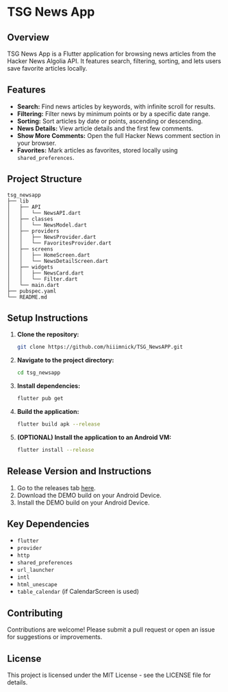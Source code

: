 # TSG News App

## Overview
TSG News App is a Flutter application for browsing news articles from the Hacker News Algolia API. It features search, filtering, sorting, and lets users save favorite articles locally.

## Features
- **Search:** Find news articles by keywords, with infinite scroll for results.
- **Filtering:** Filter news by minimum points or by a specific date range.
- **Sorting:** Sort articles by date or points, ascending or descending.
- **News Details:** View article details and the first few comments.
- **Show More Comments:** Open the full Hacker News comment section in your browser.
- **Favorites:** Mark articles as favorites, stored locally using `shared_preferences`.

## Project Structure
```
tsg_newsapp
├── lib
│   ├── API
│   │   └── NewsAPI.dart
│   ├── classes
│   │   └── NewsModel.dart
│   ├── providers
│   │   ├── NewsProvider.dart
│   │   └── FavoritesProvider.dart
│   ├── screens
│   │   ├── HomeScreen.dart
│   │   └── NewsDetailScreen.dart
│   ├── widgets
│   │   ├── NewsCard.dart
│   │   └── Filter.dart
│   └── main.dart
├── pubspec.yaml
└── README.md
```

## Setup Instructions
1. **Clone the repository:**
    ```bash
    git clone https://github.com/hiiimnick/TSG_NewsAPP.git
    ```
2. **Navigate to the project directory:**
    ```bash
    cd tsg_newsapp
    ```
3. **Install dependencies:**
    ```bash
    flutter pub get
    ```
4. **Build the application:**
    ```bash
    flutter build apk --release
    ```
5. **(OPTIONAL) Install the application to an Android VM:**
   ```bash
   flutter install --release
   ```

## Release Version and Instructions
1. Go to the releases tab [here](https://github.com/hiiimnick/TSG_NewsAPP/releases/tag/DEMO).
2. Download the DEMO build on your Android Device.
3. Install the DEMO build on your Android Device.

## Key Dependencies
- `flutter`
- `provider`
- `http`
- `shared_preferences`
- `url_launcher`
- `intl`
- `html_unescape`
- `table_calendar` (if CalendarScreen is used)

## Contributing
Contributions are welcome! Please submit a pull request or open an issue for suggestions or improvements.

## License
This project is licensed under the MIT License - see the LICENSE file for details.
